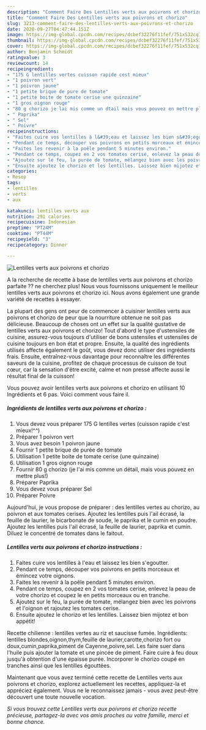 ```yaml
---
description: "Comment Faire Des Lentilles verts aux poivrons et chorizo"
title: "Comment Faire Des Lentilles verts aux poivrons et chorizo"
slug: 3213-comment-faire-des-lentilles-verts-aux-poivrons-et-chorizo
date: 2020-09-27T04:47:44.151Z
image: https://img-global.cpcdn.com/recipes/dcbef32276f11fef/751x532cq70/lentilles-verts-aux-poivrons-et-chorizo-photo-principale-de-la-recette.jpg
thumbnail: https://img-global.cpcdn.com/recipes/dcbef32276f11fef/751x532cq70/lentilles-verts-aux-poivrons-et-chorizo-photo-principale-de-la-recette.jpg
cover: https://img-global.cpcdn.com/recipes/dcbef32276f11fef/751x532cq70/lentilles-verts-aux-poivrons-et-chorizo-photo-principale-de-la-recette.jpg
author: Benjamin Schmidt
ratingvalue: 3
reviewcount: 14
recipeingredient:
- "175 G lentilles vertes cuisson rapide cest mieux"
- "1 poivron vert"
- "1 poivron jaune"
- "1 petite brique de pure de tomate"
- "1 petite boite de tomate cerise une quinzaine"
- "1 gros oignon rouge"
- "80 g chorizo je lai mis comme un dtail mais vous pouvez en mettre plus"
- " Paprika"
- " Sel"
- " Poivre"
recipeinstructions:
- "Faites cuire vos lentilles à l&#39;eau et laissez les bien s&#39;egoutter."
- "Pendant ce temps, découper vos poivrons en petits morceaux et émincez votre oignons."
- "Faites les revenir à la poêle pendant 5 minutes environ."
- "Pendant ce temps, coupez en 2 vos tomates cerise, enlevez la peau de votre chorizo et coupez le en petits morceaux ou en tranche."
- "Ajoutez sur le feu, la purée de tomate, mélangez bien avec les poivrons et l&#39;oignon et rajoutez les tomates cerise."
- "Ensuite ajoutez le chorizo et les lentilles. Laissez bien mijotez et bon appétit!"
categories:
- Resep
tags:
- lentilles
- verts
- aux

katakunci: lentilles verts aux 
nutrition: 291 calories
recipecuisine: Indonesian
preptime: "PT24M"
cooktime: "PT44M"
recipeyield: "3"
recipecategory: Dinner

---
```



![Lentilles verts aux poivrons et chorizo](https://img-global.cpcdn.com/recipes/dcbef32276f11fef/751x532cq70/lentilles-verts-aux-poivrons-et-chorizo-photo-principale-de-la-recette.jpg)

A la recherche de recette à base de lentilles verts aux poivrons et chorizo parfaite ?? ne cherchez plus! Nous vous fournissons uniquement le meilleur lentilles verts aux poivrons et chorizo ici. Nous avons également une grande variété de recettes à essayer.

La plupart des gens ont peur de commencer à cuisiner lentilles verts aux poivrons et chorizo de peur que la nourriture obtenue ne soit pas délicieuse. Beaucoup de choses ont un effet sur la qualité gustative de lentilles verts aux poivrons et chorizo! Tout d'abord le type d'ustensiles de cuisine, assurez-vous toujours d'utiliser de bons ustensiles et ustensiles de cuisine toujours en bon état et propre. Ensuite, la qualité des ingrédients utilisés affecte également le goût, vous devez donc utiliser des ingrédients frais. Ensuite, entraînez-vous davantage pour reconnaître les différentes saveurs de la cuisine, profitez de chaque processus de cuisson de tout cœur, car la sensation d'être excité, calme et non pressé affecte aussi le résultat final de la cuisson!

<!--inarticleads1-->

Vous pouvez avoir lentilles verts aux poivrons et chorizo en utilisant 10 Ingrédients et 6 pas. Voici comment vous faire il.

##### Ingrédients de lentilles verts aux poivrons et chorizo :

1. Vous devez vous préparer 175 G lentilles vertes (cuisson rapide c&#39;est mieux!^^)
1. Préparer 1 poivron vert
1. Vous avez besoin 1 poivron jaune
1. Fournir 1 petite brique de purée de tomate
1. Utilisation 1 petite boite de tomate cerise (une quinzaine)
1. Utilisation 1 gros oignon rouge
1. Fournir 80 g chorizo (je l&#39;ai mis comme un détail, mais vous pouvez en mettre plus!)
1. Préparer  Paprika
1. Vous devez vous préparer  Sel
1. Préparer  Poivre


Aujourd&#39;hui, je vous propose de préparer : des lentilles vertes au chorizo, au poivron et aux tomates cerises. Ajoutez les lentilles puis l&#39;ail écrasé, la feuille de laurier, le bicarbonate de soude, le paprika et le cumin en poudre. Ajoutez les lentilles puis l&#39;ail écrasé, la feuille de laurier, paprika et cumin. Diluez le concentré de tomates dans le faitout. 

<!--inarticleads2-->

##### Lentilles verts aux poivrons et chorizo instructions :

1. Faites cuire vos lentilles à l&#39;eau et laissez les bien s&#39;egoutter.
1. Pendant ce temps, découper vos poivrons en petits morceaux et émincez votre oignons.
1. Faites les revenir à la poêle pendant 5 minutes environ.
1. Pendant ce temps, coupez en 2 vos tomates cerise, enlevez la peau de votre chorizo et coupez le en petits morceaux ou en tranche.
1. Ajoutez sur le feu, la purée de tomate, mélangez bien avec les poivrons et l&#39;oignon et rajoutez les tomates cerise.
1. Ensuite ajoutez le chorizo et les lentilles. Laissez bien mijotez et bon appétit!


Recette chilienne : lentilles vertes au riz et saucisse fumée. Ingrédients: lentilles blondes,oignon,thym,feuille de laurier,carotte,chorizo fort ou doux,cumin,paprika,piment de Cayenne,poivre,sel. Les faire suer dans l&#39;huile puis ajouter la tomate et une pincée de piment. Faire cuire à feu doux jusqu&#39;à obtention d&#39;une épaisse purée. Incorporer le chorizo coupé en tranches ainsi que les lentilles égouttées. 

<!--inarticleads1-->

<p>
Maintenant que vous avez terminé cette recette de Lentilles verts aux poivrons et chorizo, explorez actuellement les recettes, appliquez-la et appréciez également. Vous ne le reconnaissez jamais - vous avez peut-être découvert une toute nouvelle vocation.
</p>

<p>
<i>Si vous trouvez cette Lentilles verts aux poivrons et chorizo recette précieuse, partagez-la avec vos amis proches ou votre famille, merci et bonne chance.</i>
</p>
